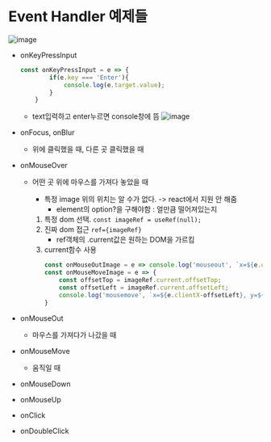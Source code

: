 # Event Handler 예제들

![image](https://user-images.githubusercontent.com/61460836/158500243-71131070-e25c-42a6-8a99-aca9901d6efe.png)

+ onKeyPressInput
    ```js
    const onKeyPressInput = e => {
            if(e.key === 'Enter'){
                console.log(e.target.value);
            }
        }
    ```
    + text입력하고 enter누르면 console창에 뜸
        ![image](https://user-images.githubusercontent.com/61460836/158500325-530d2b1a-d7c5-4a8b-8a08-0e7053a121bd.png)
+ onFocus, onBlur
    + 위에 클릭했을 때, 다른 곳 클릭했을 때
+ onMouseOver
    + 어떤 곳 위에 마우스를 가져다 놓았을 때
        + 특정 image 위의 위치는 알 수가 없다. -> react에서 지원 안 해줌
            + element의 option?을 구해야함 : 얼만큼 떨어져있는지
        
        1. 특정 dom 선택. 
            ```const imageRef = useRef(null);```
        2. 진짜 dom 접근
            ```ref={imageRef}```
            + ref객체의 .current값은 원하는 DOM을 가르킴
        3. current함수 사용
            ```js
            const onMouseOutImage = e => console.log('mouseout', `x=${e.clientX}, y=${e.clientY}`);
            const onMouseMoveImage = e => {
                const offsetTop = imageRef.current.offsetTop;
                const offsetLeft = imageRef.current.offsetLeft;
                console.log('mousemove', `x=${e.clientX-offsetLeft}, y=${e.clientY-offsetTop}`);
            }

            ```

+ onMouseOut
    + 마우스를 가져다가 나갔을 때

+ onMouseMove
    + 움직일 때

+ onMouseDown
+ onMouseUp
+ onClick
+ onDoubleClick

